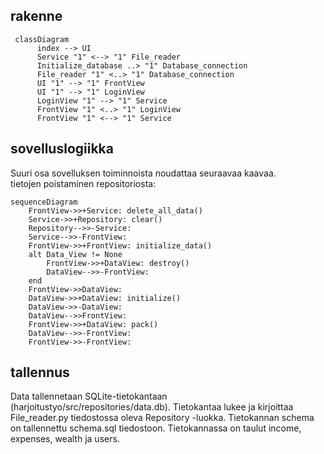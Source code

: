 ## rakenne

```mermaid
 classDiagram
      index --> UI
      Service "1" <--> "1" File_reader
      Initialize_database ..> "1" Database_connection
      File_reader "1" <..> "1" Database_connection
      UI "1" --> "1" FrontView
      UI "1" --> "1" LoginView
      LoginView "1" --> "1" Service
      FrontView "1" <..> "1" LoginView
      FrontView "1" <--> "1" Service
```

## sovelluslogiikka

Suuri osa sovelluksen toiminnoista noudattaa seuraavaa kaavaa.  
tietojen poistaminen repositoriosta: 

```mermaid
sequenceDiagram
    FrontView->>+Service: delete_all_data()
    Service->>+Repository: clear()
    Repository-->>-Service: 
    Service-->>-FrontView: 
    FrontView->>+FrontView: initialize_data()
    alt Data_View != None
        FrontView->>+DataView: destroy()
        DataView-->>-FrontView: 
    end
    FrontView->>DataView: 
    DataView->>+DataView: initialize()
    DataView->>-DataView: 
    DataView-->>FrontView: 
    FrontView->>+DataView: pack()
    DataView-->>-FrontView: 
    FrontView->>-FrontView: 
```

## tallennus

Data tallennetaan SQLite-tietokantaan (harjoitustyo/src/repositories/data.db). Tietokantaa lukee ja kirjoittaa File_reader.py tiedostossa oleva Repository -luokka. Tietokannan schema on tallennettu schema.sql tiedostoon. Tietokannassa on taulut income, expenses, wealth ja users.